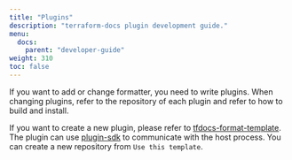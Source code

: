 ```yaml
---
title: "Plugins"
description: "terraform-docs plugin development guide."
menu:
  docs:
    parent: "developer-guide"
weight: 310
toc: false
---
```


If you want to add or change formatter, you need to write plugins. When changing
plugins, refer to the repository of each plugin and refer to how to build and
install.

If you want to create a new plugin, please refer to [tfdocs-format-template]. The
plugin can use [plugin-sdk] to communicate with the host process. You can create a
new repository from `Use this template`.

[tfdocs-format-template]: https://github.com/terraform-docs/tfdocs-format-template
[plugin-sdk]: https://github.com/terraform-docs/plugin-sdk
